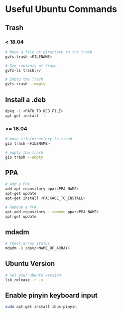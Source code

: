 # Useful Ubuntu Commands

## Trash
### < 18.04
```bash
# Move a file or directory to the trash
gvfs-trash <FILENAME>

# See contents of trash
gvfs-ls trash://

# Empty the Trash
gvfs-trash --empty
```

## Install a .deb
```bash
dpkg -i <PATH_TO_DEB_FILE>
apt-get install -f
```

### >= 18.04
```bash
# move file/directory to trash
gio trash <FILENAME>

# empty the trash
gio trash --empty
```

## PPA
```bash
# Add a PPA
add-apt-repository ppa:<PPA_NAME>
apt-get update
apt-get install <PACKAGE_TO_INSTALL>

# Remove a PPA
apt-add-repository --remove ppa:<PPA_NAME>
apt-get update
```

## mdadm
```bash
# Check array status
mdadm -D /dev/<NAME_OF_ARRAY>
```

## Ubuntu Version
```bash
# Get your ubuntu version
lsb_release -r -s
```

## Enable pinyin keyboard input
```bash
sudo apt-get install ibus-pinyin 
```